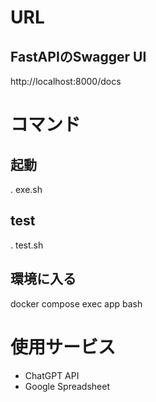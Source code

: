 
# URL

## FastAPIのSwagger UI
http://localhost:8000/docs

# コマンド

## 起動
. exe.sh

## test
. test.sh

## 環境に入る
docker compose exec app bash

# 使用サービス
* ChatGPT API
* Google Spreadsheet
